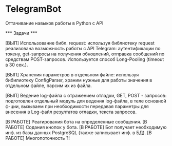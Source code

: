 # TelegramBot
Оттачивание навыков работы в Python с API 


*** Задачи ***

[ВЫП] Использование библ. request:
      используя библиотеку request реализована возможность работы с API Telegram: аутентификации по токену, get-запросы на получения обновлений, отправка сообщений по средствам POST-запросов. Используется способ Long-Pooling (timeout в 30 сек.).
      
[ВЫП] Хранения параметров в отдельном файле:
      используя бибилиотеку ConfigParser, храним нужные для работы значения в отдельном файле, парсим их из файла.
      
[ВЫП] Ведение log-файла с отражением отладки, GET, POST - запросов:
      подготовлен отдельный модуль для ведения log-файла, в теле основной ф-ции, вызываем при необходимости передавая параметры для внесения в Log-файл резултатов отладки, текста запросов.
      
[В РАБОТЕ] Реагирования бота на определенные сообщения.
[В РАБОТЕ] Содания кнопок у бота.
[В РАБОТЕ] Бот получает необходимую инф. из базы данных PostgreSQL (также записывает инф. в БД).
[В РАБОТЕ] Многопоточность ?!

      
      
